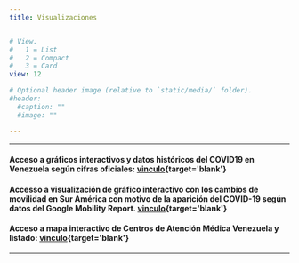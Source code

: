```yaml
---
title: Visualizaciones


# View.
#   1 = List
#   2 = Compact
#   3 = Card
view: 12

# Optional header image (relative to `static/media/` folder).
#header:
  #caption: ""
  #image: ""

---
```

---

#### Acceso a gráficos interactivos y datos históricos del COVID19 en Venezuela según cifras oficiales: [vinculo](https://www.javenda.me/covid19venezuela.html){target='blank'}


#### Accesso a visualización de gráfico interactivo con los cambios de movilidad en Sur América con motivo de la aparición del COVID-19 según datos del Google Mobility Report. [vinculo](https://javenda.shinyapps.io/movilsur){target='blank'}



#### Acceso a mapa interactivo de Centros de Atención Médica Venezuela y listado: [vinculo](https://www.javenda.me/mapas_centros_asistenciales.html){target='blank'} 


---
